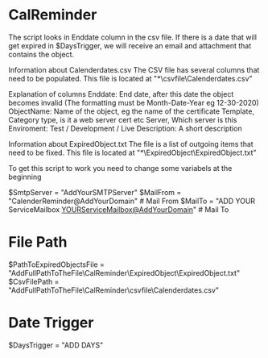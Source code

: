 # CalReminder

The script looks in Enddate column in the csv file.
If there is a date that will get expired in $DaysTrigger, we will receive an email and attachment that contains the object.

Information about Calenderdates.csv
The CSV file has several columns that need to be populated.
This file is located at "*\csvfile\Calenderdates.csv"

Explanation of columns
     Enddate: End date, after this date the object becomes invalid (The formatting must be Month-Date-Year eg 12-30-2020)
     ObjectName: Name of the object, eg the name of the certificate
     Template, Category type, is it a web server cert etc
     Server, Which server is this
     Enviroment: Test / Development / Live
     Description: A short description

Information about ExpiredObject.txt
The file is a list of outgoing items that need to be fixed.
This file is located at "*\ExpiredObject\ExpiredObject.txt"

To get this script to work you need to change some variabels at the beginning

$SmtpServer = "AddYourSMTPServer" 
$MailFrom = "CalenderReminder@AddYourDomain" # Mail From
$MailTo = "ADD YOUR ServiceMailbox <YOURServiceMailbox@AddYourDomain>" # Mail To

# File Path
$PathToExpiredObjectsFile = "AddFullPathToTheFile\CalReminder\ExpiredObject\ExpiredObject.txt"
$CsvFilePath = "AddFullPathToTheFile\CalReminder\csvfile\Calenderdates.csv"

# Date Trigger
$DaysTrigger = "ADD DAYS"

